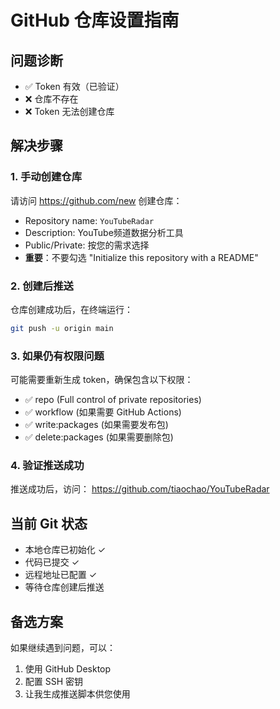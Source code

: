 # GitHub 仓库设置指南

## 问题诊断
- ✅ Token 有效（已验证）
- ❌ 仓库不存在
- ❌ Token 无法创建仓库

## 解决步骤

### 1. 手动创建仓库
请访问 https://github.com/new 创建仓库：
- Repository name: `YouTubeRadar`
- Description: YouTube频道数据分析工具
- Public/Private: 按您的需求选择
- **重要**：不要勾选 "Initialize this repository with a README"

### 2. 创建后推送
仓库创建成功后，在终端运行：
```bash
git push -u origin main
```

### 3. 如果仍有权限问题
可能需要重新生成 token，确保包含以下权限：
- ✅ repo (Full control of private repositories)
- ✅ workflow (如果需要 GitHub Actions)
- ✅ write:packages (如果需要发布包)
- ✅ delete:packages (如果需要删除包)

### 4. 验证推送成功
推送成功后，访问：
https://github.com/tiaochao/YouTubeRadar

## 当前 Git 状态
- 本地仓库已初始化 ✓
- 代码已提交 ✓
- 远程地址已配置 ✓
- 等待仓库创建后推送

## 备选方案
如果继续遇到问题，可以：
1. 使用 GitHub Desktop
2. 配置 SSH 密钥
3. 让我生成推送脚本供您使用